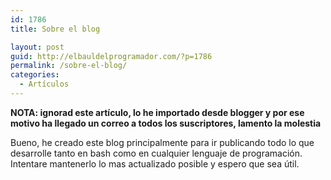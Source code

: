 ```yaml
---
id: 1786
title: Sobre el blog

layout: post
guid: http://elbauldelprogramador.com/?p=1786
permalink: /sobre-el-blog/
categories:
  - Artículos
---
```

**NOTA: ignorad este artículo, lo he importado desde blogger y por ese motivo ha llegado un correo a todos los suscriptores, lamento la molestia**

Bueno, he creado este blog principalmente para ir publicando todo lo que desarrolle tanto en bash como en cualquier lenguaje de programación. Intentare mantenerlo lo mas actualizado posible y espero que sea útil.

